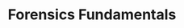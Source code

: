 ---
title: Forensics Fundamentals
parent: Forensics
nav_order: 1
has_children: true
permalink: /forensics/fundamentals
---